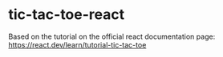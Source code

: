 # tic-tac-toe-react
Based on the tutorial on the official react documentation page: https://react.dev/learn/tutorial-tic-tac-toe
